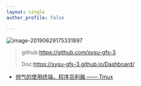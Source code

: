 ```yaml
---
layout: single
author_profile: false

---
```


![image-20190629175331897](../logo.png)

>github:https://github.com/sysu-gfs-3
>
>Doc:https://sysu-gfs-3.github.io/Dashboard/



- [帅气的使用终端，程序员利器 —— Tmux](../Tmux)

